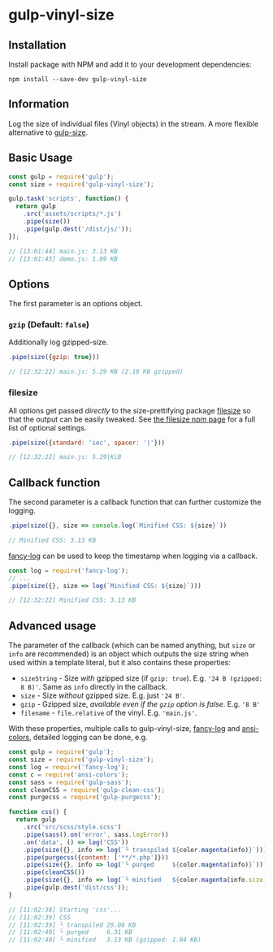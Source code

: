 # gulp-vinyl-size

## Installation

Install package with NPM and add it to your development dependencies:

`npm install --save-dev gulp-vinyl-size`

## Information

Log the size of individual files (Vinyl objects) in the stream. A more flexible alternative to [gulp-size](https://www.npmjs.com/package/gulp-size).

## Basic Usage

```js
const gulp = require('gulp');
const size = require('gulp-vinyl-size');

gulp.task('scripts', function() {
  return gulp
    .src('assets/scripts/*.js')
    .pipe(size())
    .pipe(gulp.dest('/dist/js/'));
});

// [13:01:44] main.js: 3.13 KB
// [13:01:45] demo.js: 1.09 KB
```

## Options

The first parameter is an options object.

### `gzip` (Default: `false`)

Additionally log gzipped-size.

```js
.pipe(size({gzip: true}))

// [12:32:22] main.js: 5.29 KB (2.18 KB gzipped) 
```

### filesize

All options get passed _directly_ to the size-prettifying package [filesize](https://www.npmjs.com/package/filesize) so that the output can be easily tweaked. See [the filesize npm page](https://www.npmjs.com/package/filesize) for a full list of optional settings.

```js
.pipe(size({standard: 'iec', spacer: '|'}))

// [12:32:22] main.js: 5.29|KiB
```

## Callback function

The second parameter is a callback function that can further customize the logging.

```js
.pipe(size({}, size => console.log(`Minified CSS: ${size}`))

// Minified CSS: 3.13 KB
```

[fancy-log](https://www.npmjs.com/package/fancy-log) can be used to keep the timestamp when logging via a callback.

```js
const log = require('fancy-log');
// ...
.pipe(size({}, size => log(`Minified CSS: ${size}`)))

// [12:32:22] Minified CSS: 3.13 KB
```

## Advanced usage

The parameter of the callback (which can be named anything, but `size` or `info` are recommended) is an object which outputs the size string when used within a template literal, but it also contains these properties:
- `sizeString` - Size _with_ gzipped size (if `gzip: true`). E.g. `'24 B (gzipped: 8 B)'`. Same as `info` directly in the callback.
- `size`       - Size _without_ gzipped size. E.g. just `'24 B'`.
- `gzip`       - Gzipped size, _available even if the `gzip` option is false_. E.g. `'8 B'`
- `filename`   - `file.relative` of the vinyl. E.g. `'main.js'`.

With these properties, multiple calls to gulp-vinyl-size, [fancy-log](https://www.npmjs.com/package/fancy-log) and [ansi-colors](https://www.npmjs.com/package/ansi-colors), detailed logging can be done, e.g.

```js
const gulp = require('gulp');
const size = require('gulp-vinyl-size');
const log = require('fancy-log');
const c = require('ansi-colors');
const sass = require('gulp-sass');
const cleanCSS = require('gulp-clean-css');
const purgecss = require('gulp-purgecss');

function css() {
  return gulp
    .src('src/scss/style.scss')
    .pipe(sass().on('error', sass.logError))
    .on('data', () => log('CSS'))
    .pipe(size({}, info => log(`└ transpiled ${color.magenta(info)}`)))
    .pipe(purgecss({content: ['**/*.php']}))
    .pipe(size({}, info => log(`└ purged     ${color.magenta(info)}`)))
    .pipe(cleanCSS())
    .pipe(size({}, info => log(`└ minified   ${color.magenta(info.size)} ${color.gray(`(gzipped: ${info.gzip})`)}`)))
    .pipe(gulp.dest('dist/css'));
}

// [11:02:38] Starting 'css'...
// [11:02:39] CSS
// [11:02:39] └ transpiled 29.06 KB
// [11:02:40] └ purged     6.31 KB
// [11:02:40] └ minified   3.13 KB (gzipped: 1.04 KB)
```
